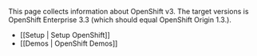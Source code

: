 This page collects information about OpenShift v3. The target versions is OpenShift Enterprise 3.3 (which should equal OpenShift Origin 1.3.).

* [[Setup | Setup OpenShift]]
* [[Demos | OpenShift Demos]]